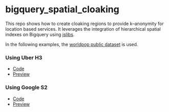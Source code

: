 # bigquery_spatial_cloaking


This repo shows how to create cloaking regions to provide k–anonymity for location based services. It leverages the integration of hierarchical spatial indexes on Bigquery using [jslibs](https://github.com/CartoDB/bigquery-jslibsBigquery).

In the following examples, the [worldpop public dataset](http://worldpop.org) is used.


### Using Uber H3


* [Code](/H3/world_pop_cloaking.sql)
* [Preview](http://francois-baptiste.github.io/bigquery_spatial_cloaking/H3/)

### Using Google S2

* [Code](/S2/world_pop_cloaking.sql)
* [Preview](https://geojson.io/#id=github:francois-baptiste/bigquery_spatial_cloaking/blob/main/S2/world_pop_cloaking.json)

